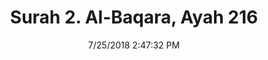 ---
title       : "Surah 2. Al-Baqara, Ayah 216"
date        : 7/25/2018 2:47:32 PM
draft       : false
type        : "quran"
layout      : "compare"
BookCode    : "CMP"
SurahNumber : "2"
AyahNumber  : "216"
TotalAyah   : "286"
---